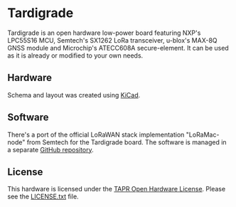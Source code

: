 # Tardigrade

Tardigrade is an open hardware low-power board featuring NXP's LPC55S16 MCU, Semtech's SX1262 LoRa transceiver, u-blox's MAX-8Q GNSS module and Microchip's ATECC608A secure-element. It can be used as it is already or modified to your own needs. 

## Hardware

Schema and layout was created using [KiCad](https://github.com/nortismo/LoRaMac-node).

## Software

There's a port of the official LoRaWAN stack implementation "LoRaMac-node" from Semtech for the Tardigrade board. The software is managed in a separate [GitHub repository](https://github.com/nortismo/LoRaMac-node).

## License

This hardware is licensed under the [TAPR Open Hardware License](https://tapr.org/the-tapr-open-hardware-license/). Please see the [LICENSE.txt](LICENSE.txt) file.